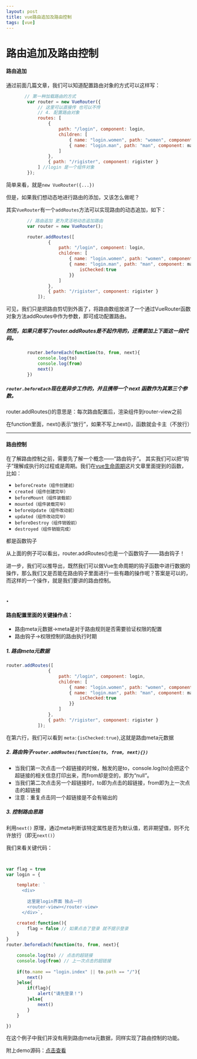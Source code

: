 ```yaml
---
layout: post
title: vue路由追加及路由控制
tags: [vue]
---
```


# 路由追加及路由控制

#### 路由追加

通过前面几篇文章，我们可以知道配置路由对象的方式可以这样写：
```javascript
       // 第一种加载路由的方式
        var router = new VueRouter({
            // 这里可以直接传 也可以不传
            // 4. 配置路由对象
            routes: [
                {
                    path: "/login", component: login,
                    children: [
                        { name: "login.women", path: "women", component: women },
                        { name: "login.man", path: "man", component: man }
                    ]
                },
                { path: "/rigister", component: rigister }
            ] //login 是一个组件对象
        });
```
简单来看，就是```new VueRouter({...})```

但是，如果我们想动态地进行路由的添加，又该怎么做呢？

其实```VueRouter```有一个```addRoutes```方法可以实现路由的动态追加，如下：
```javascript
        // 路由追加 更为灵活地动态追加路由
        var router = new VueRouter();

        router.addRoutes([
                {
                    path: "/login", component: login,
                    children: [
                        { name: "login.women", path: "women", component: women },
                        { name: "login.man", path: "man", component: man ,meta:{
                            isChecked:true
                        }}
                    ]
                },
                { path: "/rigister", component: rigister }
            ]);

```
可见，我们只是把路由剪切到外面了，将路由数组放进了一个通过VueRouter函数对象方法addRoutes中作为参数，即可成功配置路由。

##### 然而，如果只是写了router.addRoutes是不起作用的，还需要加上下面这一段代码。
```javascript
        router.beforeEach(function(to, from, next){
            console.log(to)
            console.log(from)
            next()
        })
```

##### ```router.beforeEach```现在是异步工作的，并且携带一个 next 函数作为其第三个参数。

router.addRoutes()的意思是：每次路由配置后，渲染组件到router-view之前

在function里面，next()表示“放行”，如果不写上next()，函数就会卡主（不放行）


---

#### 路由控制

在了解路由控制之前，需要先了解一个概念——“路由钩子”。
其实我们可以把“钩子”理解成执行的过程或是周期。我们在[vue生命周期]()这片文章里面提到的函数，比如：

- ```beforeCreate（组件创建前）```
- ```created（组件创建完毕）```
- ```beforeMount（组件装载前）```
- ```mounted（组件装载完毕）```
- ```beforeUpdate（组件改动前）```
- ```updated（组件改动完毕）```
- ```beforeDestroy（组件销毁前）```
- ```destroyed（组件销毁完成）```

都是函数钩子

从上面的例子可以看出，router.addRoutes()也是一个函数钩子——路由钩子！

进一步，我们可以推导出，既然我们可以做Vue生命周期的钩子函数中进行数据的操作，那么我们又是否能在路由钩子里面进行一些有趣的操作呢？答案是可以的，而这样的一个操作，就是我们要讲的路由控制。
 
.
-

#### 路由配置里面的关键操作点：

- 路由meta元数据->meta是对于路由规则是否需要验证权限的配置
- 路由钩子->权限控制的路由执行时期

##### 1. 路由meta元数据

```javascript
router.addRoutes([
                {
                    path: "/login", component: login,
                    children: [
                        { name: "login.women", path: "women", component: women },
                        { name: "login.man", path: "man", component: man ,meta:{
                            isChecked:true
                        }}
                    ]
                },
                { path: "/rigister", component: rigister }
            ]);
```
在第六行，我们可以看到 ```meta:{isChecked:true}```,这就是路由meta元数据

##### 2. 路由钩子```router.addRoutes(function(to, from, next){})```

- 当我们第一次点击一个超链接的时候，触发的是to，console.log(to)会把这个超链接的相关信息打印出来，而from却是空的，即为“null”。
- 当我们第二次点击另一个超链接时，to即为点击的超链接，from即为上一次点击的超链接
- 注意：重复点击同一个超链接是不会有输出的


##### 3. 控制路由思路
    
利用```next()``` 原理，通过meta判断该特定属性是否为默认值，若非期望值，则不允许放行（即无```next()```）  

我们来看关键代码：
```javascript


var flag = true
var login = {

    template: `
      <div>
        
        这里是login界面 独占一行
        <router-view></router-view>
      </div>`,

    created:function(){
        flag = false // 如果点击了登录 就不提示登录
    }
}
router.beforeEach(function(to, from, next){

    console.log(to) // 点击的超链接
    console.log(from) // 上一次点击的超链接
    
    if(to.name == "login.index" || to.path == "/"){
        next()
    }else{
        if(flag){
            alert("请先登录！")
        }else{
            next()
        }
    }

})
```
在这个例子中我们并没有用到路由meta元数据，同样实现了路由控制的功能。

附上demo源码：[点击查看]()